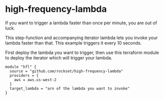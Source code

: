 # high-frequency-lambda

If you want to trigger a lambda faster than once per minute, you are out of luck.

This step-function and accompanying iterator lambda lets you invoke your lambda faster than that. This example
triggers it every 10 seconds.

First deploy the lambda you want to trigger, then use this terraform module to deploy the iterator which
will trigger your lambda.

```
module "hfl" {
  source = "github.com/rockset/high-frequency-lambda"
  providers = {
    aws = aws.us-west-2
  }
  target_lambda = "arn of the lambda you want to invoke"
}
```